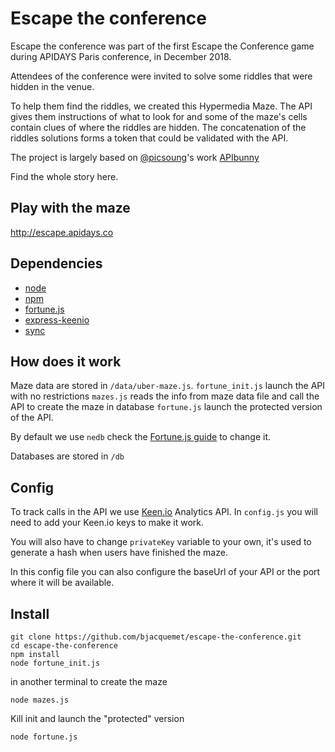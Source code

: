 Escape the conference
========

Escape the conference was part of the first Escape the Conference game during APIDAYS Paris conference, in December 2018.

Attendees of the conference were invited to solve some riddles that were hidden in the venue.

To help them find the riddles, we created this Hypermedia Maze. The API gives them instructions of what to look for and some of the maze's cells contain clues of where the riddles are hidden.
The concatenation of the riddles solutions forms a token that could be validated with the API.

The project is largely based on [@picsoung](https://github.com/picsoung)'s work [APIbunny](https://github.com/picsoung/apibunny)

Find the whole story here.

## Play with the maze
http://escape.apidays.co

## Dependencies
* [node](http://nodejs.org/)
* [npm](https://github.com/npm/npm)
* [fortune.js](http://fortune.js.org/)
* [express-keenio](https://github.com/sebinsua/express-keenio)
* [sync](https://github.com/0ctave/node-sync)

## How does it work

Maze data are stored in `/data/uber-maze.js`.
`fortune_init.js` launch the API with no restrictions
`mazes.js` reads the info from maze data file and call the API to create the maze in database
`fortune.js` launch the protected version of the API.

By default we use `nedb` check the [Fortune.js guide](http://fortune.js.org/guide/#adapter-interface) to change it.

Databases are stored in `/db`

## Config
To track calls in the API we use [Keen.io](http://keen.io) Analytics API. In `config.js` you will need to add your Keen.io keys to make it work.

You will also have to change `privateKey` variable to your own, it's used to generate a hash when users have finished the maze.

In this config file you can also configure the baseUrl of your API or the port where it will be available.

## Install

```shell
git clone https://github.com/bjacquemet/escape-the-conference.git
cd escape-the-conference
npm install
node fortune_init.js
```

in another terminal to create the maze
```shell
node mazes.js
```

Kill init and launch the "protected" version

```
node fortune.js
```

